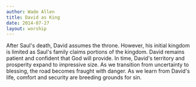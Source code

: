 ```yaml
---
author: Wade Allen
title: David as King
date: 2014-07-27
layout: worship
---
```


After Saul's death, David assumes the throne. However, his initial kingdom is limited as Saul's family claims portions of the kingdom. David remains patient and confident that God will provide. In time, David's territory and prosperity expand to impressive size. As we transition from uncertainty to blessing, the road becomes fraught with danger. As we learn from David's life, comfort and security are breeding grounds for sin.
